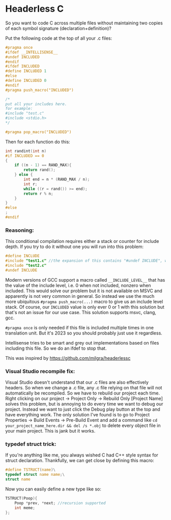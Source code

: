 # Headerless C
So you want to code C across multiple files without maintaining two copies of each symbol signature (declaration+definition)?

Put the following code at the top of all your .c files:
```c
#pragma once
#ifdef __INTELLISENSE__
#undef INCLUDED
#endif
#ifdef INCLUDED
#define INCLUDED 1
#else
#define INCLUDED 0
#endif
#pragma push_macro("INCLUDED")

/*
put all your includes here.
for example:
#include "test.c"
#include <stdio.h>
*/

#pragma pop_macro("INCLUDED")
```

Then for each function do this:
```c
int randint(int n)
#if INCLUDED == 0
{
    if ((n - 1) == RAND_MAX){
        return rand();
    } else {
        int end = n * (RAND_MAX / n);
        int r;
        while ((r = rand()) >= end);
        return r % n;
    }
}
#else
;
#endif
```

### Reasoning:
This conditional compilation requires either a stack or counter for include depth.
If you try to do it without one you will run into this problem:
```c
#define INCLUDE
#include "test1.c" //the expansion of this contains "#undef INCLUDE", which causes test2.c to be included with implementations
#include "test2.c"
#undef INCLUDE
```

Modern versions of GCC support a macro called `__INCLUDE_LEVEL__` that has the value of the include level, i.e. 0 when not included, nonzero when included. This would solve our problem but it is not available on MSVC and apparently is not very common in general. So instead we use the much more ubiquitous `#pragma push_macro(...)` macro to give us an include level stack. Of course, our `INCLUDED` value is only ever 0 or 1 with this solution but that's not an issue for our use case. This solution supports msvc, clang, gcc.

`#pragma once` is only needed if this file is included multiple times in one translation unit. But it's 2023 so you should probably just use it regardless.

Intellisense tries to be smart and grey out implementations based on files including this file. So we do an ifdef to stop that.

This was inspired by https://github.com/milgra/headerlessc

### Visual Studio recompile fix:
Visual Studio doesn't understand that our .c files are also effectively headers. So when we change a .c file, any .c file relying on that file will not automatically be recompiled. So we have to rebuild our project each time. Right clicking on our project -> Project Only -> Rebuild Only \[Project Name\] solves this problem, but is annoying to do every time we want to debug our project. Instead we want to just click the Debug play button at the top and have everything work. The only solution I've found is to go to Project Properties -> Build Events -> Pre-Build Event and add a command like `cd your_project_name_here.dir && del /s *.obj` to delete every object file in your main project. This is jank but it works.

### typedef struct trick:
If you're anything like me, you always wished C had C++ style syntax for struct declaration. Thankfully, we can get close by defining this macro:
```c
#define TSTRUCT(name)\
typedef struct name name;\
struct name
```
Now you can easily define a new type like so:
```c
TSTRUCT(Poop){
    Poop *prev, *next; //recursion supported
    int meme;
};
```
